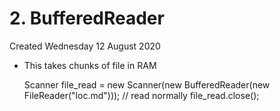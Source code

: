 # 2. BufferedReader
Created Wednesday 12 August 2020


* This takes chunks of file in RAM

	Scanner file_read = new Scanner(new BufferedReader(new FileReader("loc.md")));
	// read normally
	file_read.close();


